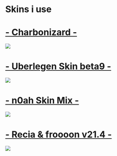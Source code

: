 # Skins i use

# [- Charbonizard -](https://carbon.s-ul.eu/X0iDNZNc)
![](https://osu.ppy.sh/ss/15249073/4ef1)

# [- Uberlegen Skin beta9 -](https://carbon.s-ul.eu/YqKdrqAz)
![](https://osu.ppy.sh/ss/15249080/5ea2)

# [- n0ah Skin Mix -](https://n0ah.s-ul.eu/nreTmFcu)
![](https://osu.ppy.sh/ss/15478497/ca34)

# [- Recia & froooon v21.4 -](https://carbon.s-ul.eu/sj9LZ6N6)
![](https://osu.ppy.sh/ss/15515802/231f)

